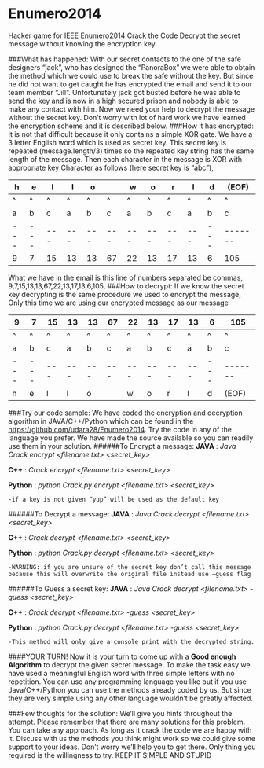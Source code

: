 Enumero2014
===========

Hacker game for IEEE Enumero2014
Crack the Code
Decrypt the secret message without knowing the encryption key

###What has happened:
With our secret contacts to the one of the safe designers “jack”, who has designed the “PanoraBox” we were able to obtain the method which we could use to break the safe without the key. But since he did not want to get caught he has encrypted the email and send it to our team member “Jill”. Unfortunately jack got busted before he was able to send the key and is now in a high secured prison and nobody is able to make any contact with him. Now we need your help to decrypt the message without the secret key. Don’t worry with lot of hard work we have learned the encryption scheme and it is described below.
###How it has encrypted:
It is not that difficult because it only contains a simple XOR gate. We have a 3 letter English word which is used as secret key. This secret key is repeated (message.length/3) times so the repeated key string has the same length of the message. Then each character in the message is XOR with appropriate key Character as follows (here secret key is “abc”),

| h |	e	| l |	l	| o	|   |	w |	o |	r |	l |	d	| (EOF) |
|---|---|---|---|---|---|---|---|---|---|---|-------|
| ^ |	^ |	^ |	^ |	^	| ^	| ^	| ^	| ^	| ^ |	^	|   ^   |
| a	| b |	c	| a	| b	| c	| a	| b	| c	| a	| b	|   c   |
|---|---|---|---|---|---|---|---|---|---|---|-------|											
| 9 |	7	| 15 | 13 |	13	| 67|	22|	13|	17|	13|	6|	105|

What we have in the email is this line of numbers separated be commas,
9,7,15,13,13,67,22,13,17,13,6,105,
###How to decrypt:
If we know the secret key decrypting is the same procedure we used to encrypt the message, Only this time we are using our encrypted message as our message

| 9 |	7	| 15 | 13 |	13	| 67|	22|	13|	17|	13|	6|	105|
|---|---|---|---|---|---|---|---|---|---|---|-------|
| ^ |	^ |	^ |	^ |	^	| ^	| ^	| ^	| ^	| ^ |	^	|   ^   |
| a	| b |	c	| a	| b	| c	| a	| b	| c	| a	| b	|   c   |
|---|---|---|---|---|---|---|---|---|---|---|-------|											
| h |	e	| l |	l	| o	|   |	w |	o |	r |	l |	d	| (EOF) |


###Try our code sample:
We have coded the encryption and decryption algorithm in JAVA/C++/Python which can be found in the https://github.com/udara28/Enumero2014. Try the code in any of the language you prefer. We have made the source available so you can readily use them in your solution.
######To Encrypt a message:
**JAVA**	: *Java Crack encrypt \<filename.txt\> \<secret_key\>*

**C++**	: *Crack encrypt \<filename.txt\> \<secret_key\>*

**Python** : *python Crack.py encrypt \<filename.txt\> \<secret_key\>*

	-if a key is not given “yup” will be used as the default key
######To Decrypt a message:
**JAVA**	: *Java Crack decrypt \<filename.txt\> \<secret_key\>*

**C++**	: *Crack decrypt \<filename.txt\> \<secret_key\>*

**Python** : *python Crack.py decrypt \<filename.txt\> \<secret_key\>*

	-WARNING: if you are unsure of the secret key don’t call this message because this will overwrite the original file instead use –guess flag
######To Guess a secret key:
**JAVA**	: *Java Crack decrypt \<filename.txt\> -guess \<secret_key\>*

**C++**	: *Crack decrypt \<filename.txt\> -guess \<secret_key\>*

**Python** : *python Crack.py decrypt \<filename.txt\> -guess \<secret_key\>*

	-This method will only give a console print with the decrypted string.
####YOUR TURN!
Now it is your turn to come up with a **Good enough Algorithm** to decrypt the given secret message. To make the task easy we have used a meaningful English word with three simple letters with no repetition. You can use any programming language you like but if you use Java/C++/Python you can use the methods already coded by us. But since they are very simple using any other language wouldn’t be greatly affected.

###Few thoughts for the solution:
We’ll give you hints throughout the attempt. Please remember that there are many solutions for this problem. You can take any approach. As long as it crack the code we are happy with it. Discuss with us the methods you think might work so we could give some support to your ideas. Don’t worry we’ll help you to get there. Only thing you required is the willingness to try. 
KEEP IT SIMPLE AND STUPID
